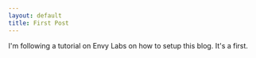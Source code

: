 ```yaml
---
layout: default
title: First Post
---
```


I'm following a tutorial on Envy Labs on how to setup this blog.
It's a first.
